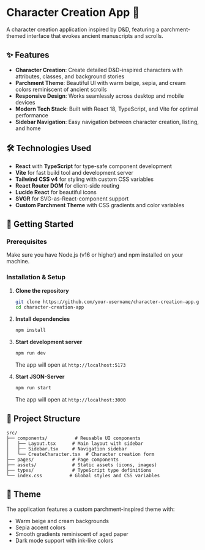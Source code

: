 # Character Creation App 🎲

A character creation application inspired by D&D, featuring a parchment-themed interface that evokes ancient manuscripts and scrolls.

## ✨ Features

- **Character Creation**: Create detailed D&D-inspired characters with attributes, classes, and background stories
- **Parchment Theme**: Beautiful UI with warm beige, sepia, and cream colors reminiscent of ancient scrolls
- **Responsive Design**: Works seamlessly across desktop and mobile devices
- **Modern Tech Stack**: Built with React 18, TypeScript, and Vite for optimal performance
- **Sidebar Navigation**: Easy navigation between character creation, listing, and home

## 🛠️ Technologies Used

- **React** with **TypeScript** for type-safe component development
- **Vite** for fast build tool and development server
- **Tailwind CSS v4** for styling with custom CSS variables
- **React Router DOM** for client-side routing
- **Lucide React** for beautiful icons
- **SVGR** for SVG-as-React-component support
- **Custom Parchment Theme** with CSS gradients and color variables

## 🚀 Getting Started

### Prerequisites

Make sure you have Node.js (v16 or higher) and npm installed on your machine.

### Installation & Setup

1. **Clone the repository**
   ```bash
   git clone https://github.com/your-username/character-creation-app.git
   cd character-creation-app
   ```

2. **Install dependencies**
   ```bash
   npm install
   ```

3. **Start development server**
   ```bash
   npm run dev
   ```
   The app will open at `http://localhost:5173`

4. **Start JSON-Server**
   ```bash
   npm run start
   ```
   The app will open at `http://localhost:3000`

## 📁 Project Structure

```
src/
├── components/          # Reusable UI components
│   ├── Layout.tsx      # Main layout with sidebar
│   ├── Sidebar.tsx     # Navigation sidebar
│   └── CreateCharacter.tsx  # Character creation form
├── pages/              # Page components
├── assets/             # Static assets (icons, images)
├── types/              # TypeScript type definitions
└── index.css          # Global styles and CSS variables
```

## 🎨 Theme

The application features a custom parchment-inspired theme with:
- Warm beige and cream backgrounds
- Sepia accent colors
- Smooth gradients reminiscent of aged paper
- Dark mode support with ink-like colors

